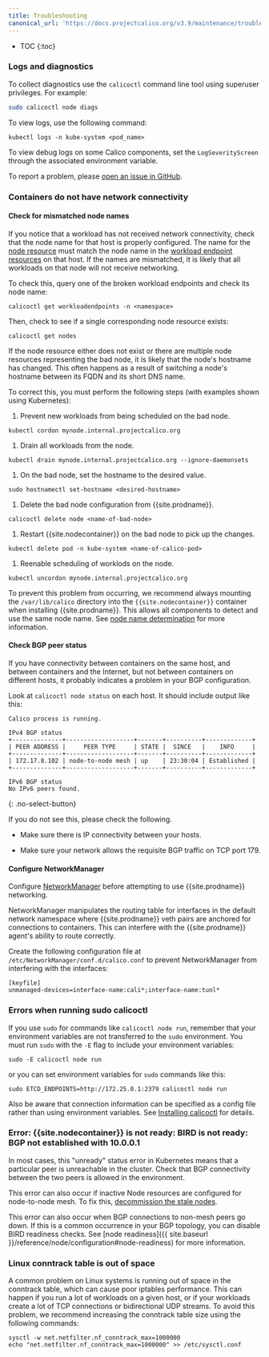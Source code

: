 ```yaml
---
title: Troubleshooting
canonical_url: 'https://docs.projectcalico.org/v3.9/maintenance/troubleshooting'
---
```


* TOC
{:toc}

### Logs and diagnostics

To collect diagnostics use the `calicoctl` command line tool using superuser privileges. For example:

```bash
sudo calicoctl node diags
```

To view logs, use the following command:

`kubectl logs -n kube-system <pod_name>`


To view debug logs on some Calico components, set the `LogSeverityScreen` through the associated environment variable. 


To report a problem, please [open an issue in GitHub](https://github.com/projectcalico/calico/issues).


### Containers do not have network connectivity

#### Check for mismatched node names

If you notice that a workload has not received network connectivity, check
that the node name for that host is properly configured. The name for the [node resource](../reference/resources/node) must match
the node name in the [workload endpoint resources](../reference/resources/workloadendpoint) on that host. If the names are mismatched,
it is likely that all workloads on that node will not receive networking.

To check this, query one of the broken workload endpoints and check its node name:

	calicoctl get workloadendpoints -n <namespace>

Then, check to see if a single corresponding node resource exists:

	calicoctl get nodes

If the node resource either does not exist or there are multiple node resources representing the bad node, it is likely that the node's hostname has changed. This often happens
as a result of switching a node's hostname between its FQDN and its short DNS name.

To correct this, you must perform the following steps (with examples shown using Kubernetes):

1. Prevent new workloads from being scheduled on the bad node.
```
kubectl cordon mynode.internal.projectcalico.org
```
1. Drain all workloads from the node.
```
kubectl drain mynode.internal.projectcalico.org --ignore-daemonsets
```
1. On the bad node, set the hostname to the desired value.
```
sudo hostnamectl set-hostname <desired-hostname>
```
1. Delete the bad node configuration from {{site.prodname}}.
```
calicoctl delete node <name-of-bad-node>
```
1. Restart {{site.nodecontainer}} on the bad node to pick up the changes.
```
kubectl delete pod -n kube-system <name-of-calico-pod>
```
1. Reenable scheduling of worklods on the node.
```
kubectl uncordon mynode.internal.projectcalico.org
```

To prevent this problem from occurring, we recommend always mounting the `/var/lib/calico` directory into the `{{site.nodecontainer}}`
container when installing {{site.prodname}}. This allows all components to detect and use the same node name. See
[node name determination](../reference/node/configuration#node-name-determination) for more information.

#### Check BGP peer status

If you have connectivity between containers on the same host, and between
containers and the Internet, but not between containers on different hosts, it
probably indicates a problem in your BGP configuration.

Look at `calicoctl node status` on each host.  It should include output like this:

```
Calico process is running.

IPv4 BGP status
+--------------+-------------------+-------+----------+-------------+
| PEER ADDRESS |     PEER TYPE     | STATE |  SINCE   |    INFO     |
+--------------+-------------------+-------+----------+-------------+
| 172.17.8.102 | node-to-node mesh | up    | 23:30:04 | Established |
+--------------+-------------------+-------+----------+-------------+

IPv6 BGP status
No IPv6 peers found.
```
{: .no-select-button}

If you do not see this, please check the following.

- Make sure there is IP connectivity between your hosts.

- Make sure your network allows the requisite BGP traffic on TCP port 179.

#### Configure NetworkManager

Configure [NetworkManager](https://help.ubuntu.com/community/NetworkManager) before
attempting to use {{site.prodname}} networking.

NetworkManager manipulates the routing table for interfaces in the default network
namespace where {{site.prodname}} veth pairs are anchored for connections to containers.
This can interfere with the {{site.prodname}} agent's ability to route correctly.

Create the following configuration file at `/etc/NetworkManager/conf.d/calico.conf` to prevent
NetworkManager from interfering with the interfaces:

```
[keyfile]
unmanaged-devices=interface-name:cali*;interface-name:tunl*
```

### Errors when running sudo calicoctl

If you use `sudo` for commands like `calicoctl node run`, remember that your environment variables are not transferred to the `sudo` environment.  You must run `sudo` with the `-E` flag to include your environment variables:

```shell
sudo -E calicoctl node run
```

or you can set environment variables for `sudo` commands like this:

```shell
sudo ETCD_ENDPOINTS=http://172.25.0.1:2379 calicoctl node run
```

Also be aware that connection information can be specified as a config file rather than using environment variables.  See [Installing calicoctl](../getting-started/calicoctl/install)
for details.

### Error: {{site.nodecontainer}} is not ready: BIRD is not ready: BGP not established with 10.0.0.1

In most cases, this "unready" status error in Kubernetes means that a particular peer is unreachable in the cluster. Check that BGP connectivity between the two peers is allowed in the environment.

This error can also occur if inactive Node resources are configured for node-to-node mesh. To fix this, [decommission the stale nodes](../maintenance/decommissioning-a-node).

This error can also occur when BGP connections to non-mesh peers go down. If this is a common occurrence in your BGP topology, you can disable BIRD readiness checks. See [node readiness]({{ site.baseurl }}/reference/node/configuration#node-readiness)
for more information.


### Linux conntrack table is out of space 

A common problem on Linux systems is running out of space in the conntrack table, which can cause poor iptables performance. This can
happen if you run a lot of workloads on a given host, or if your workloads create a lot of TCP connections or bidirectional UDP streams. To avoid this problem, we recommend increasing the conntrack table size using the following commands:

    sysctl -w net.netfilter.nf_conntrack_max=1000000
    echo "net.netfilter.nf_conntrack_max=1000000" >> /etc/sysctl.conf
